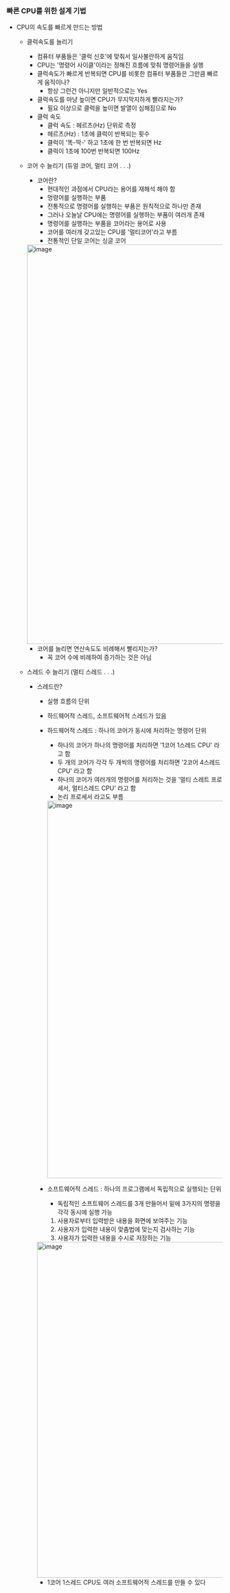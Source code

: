### <strong>빠른 CPU를 위한 설계 기법</strong>
- CPU의 속도를 빠르게 만드는 방법
    - 클럭속도를 늘리기
        - 컴퓨터 부품들은 '클럭 신호'에 맞춰서 일사불란하게 움직임
        - CPU는 '명령어 사이클'이라는 정해진 흐름에 맞춰 명령어들을 실행
        - 클럭속도가 빠르게 반복되면 CPU를 비롯한 컴퓨터 부품들은 그만큼 빠르게 움직이나?
            - 항상 그런건 아니지만 일반적으로는 Yes
        - 클럭속도를 마냥 높이면 CPU가 무지막지하게 빨라지는가?
            - 필요 이상으로 클럭을 높이면 발열이 심해짐으로 No
        - 클럭 속도
            - 클럭 속도 : 헤르츠(Hz) 단위로 측정
            - 헤르츠(Hz) : 1초에 클럭이 반복되는 횟수
            - 클럭이 '똑-딱-' 하고 1초에 한 번 반복되면 Hz
            - 클럭이 1초에 100번 반복되면 100Hz
    - 코어 수 늘리기 (듀얼 코어, 멀티 코어 . . .)
        - 코어란?
            - 현대적인 과점에서 CPU라는 용어를 재해석 해야 함
            - 멍령어를 실행하는 부품
            - 전통적으로 명령어를 실행하는 부품은 원칙적으로 하나만 존재
            - 그러나 오늘날 CPU에는 명령어를 실행하는 부품이 여러개 존재
            - 명령어를 실행하는 부품을 코어라는 용어로 사용
            - 코어를 여러개 갖고있는 CPU를 '멀티코어'라고 부름
            - 전통적인 단일 코어는 싱글 코어
        <img width="928" alt="image" src="https://user-images.githubusercontent.com/99342700/227762554-72b14f7a-9d12-4ecf-aae8-65c39929eaaf.png">
        
        - 코어를 늘리면 연산속도도 비례해서 빨리지는가?
            - 꼭 코어 수에 비례하여 증가하는 것은 아님
    - 스레드 수 늘리기 (멀티 스레드 . . .)
        - 스레드란?
            - 실행 흐름의 단위
            - 하드웨어적 스레드, 소프트웨어적 스레드가 있음
            - 하드웨어적 스레드 : 하나의 코어가 동시에 처리하는 명령어 단위
                - 하나의 코어가 하나의 명령어를 처리하면 '1코어 1스레드 CPU' 라고 함
                - 두 개의 코어가 각각 두 개씩의 명령어를 처리하면 '2코어 4스레드 CPU' 라고 함
                - 하나의 코어가 여러개의 명령어를 처리하는 것을 '멀티 스레트 프로세서, 멀티스레드 CPU' 라고 함
                - 논리 프로세서 라고도 부름
                <img width="877" alt="image" src="https://user-images.githubusercontent.com/99342700/227763310-df18b50e-eddf-4e4d-9519-102ea35ef751.png">

            - 소프트웨어적 스레드 : 하나의 프로그램에서 독립적으로 실행되는 단위
                - 독립적인 소프트웨어 스레드를 3개 만들어서 밑에 3가지의 명령을 각각 동시에 실행 가능
                1. 사용자로부터 입력받은 내용을 화면에 보여주는 기능
                2. 사용자가 입력한 내용이 맞춤법에 맞는지 검사하는 기능
                3. 사용자가 입력한 내용을 수시로 저장하는 기능
            <img width="780" alt="image" src="https://user-images.githubusercontent.com/99342700/227763076-d828de88-95e5-490c-af09-8089feec3bd8.png">

            - 1코어 1스레드 CPU도 여러 소프트웨어적 스레드를 만들 수 있다